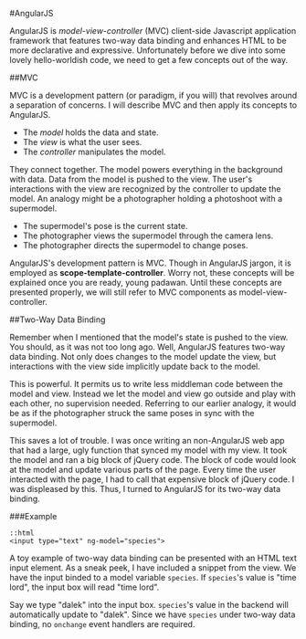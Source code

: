 #AngularJS

AngularJS is *model-view-controller* (MVC) client-side Javascript application
framework that features two-way data binding and enhances HTML to be more
declarative and expressive. Unfortunately before we dive into some lovely
hello-worldish code, we need to get a few concepts out of the way.

##MVC

MVC is a development pattern (or paradigm, if you will) that revolves around a
separation of concerns. I will describe MVC and then apply its concepts to
AngularJS.

- The *model* holds the data and state.
- The *view* is what the user sees.
- The *controller* manipulates the model.

They connect together. The model powers everything in the background with data.
Data from the model is pushed to the view. The user's interactions with the
view are recognized by the controller to update the model. An analogy might
be a photographer holding a photoshoot with a supermodel.

- The supermodel's pose is the current state.
- The photographer views the supermodel through the camera lens.
- The photographer directs the supermodel to change poses.

AngularJS's development pattern is MVC. Though in AngularJS jargon, it is
employed as **scope-template-controller**. Worry not, these concepts will be
explained once you are ready, young padawan. Until these concepts are presented
properly, we will still refer to MVC components as model-view-controller.

##Two-Way Data Binding

Remember when I mentioned that the model's state is pushed to the view. You
should, as it was not too long ago. Well, AngularJS features two-way data
binding. Not only does changes to the model update the view, but interactions
with the view side implicitly update back to the model.

This is powerful. It permits us to write less middleman code between the model
and view. Instead we let the model and view go outside and play with each
other, no supervision needed. Referring to our earlier analogy, it would be as
if the photographer struck the same poses in sync with the supermodel.

This saves a lot of trouble. I was once writing an non-AngularJS web app that
had a large, ugly function that synced my model with my view. It took the
model and ran a big block of jQuery code. The block of code would look at the
model and update various parts of the page. Every time the user interacted with
the page, I had to call that expensive block of jQuery code. I was displeased
by this. Thus, I turned to AngularJS for its two-way data binding.

###Example

    ::html
    <input type="text" ng-model="species">

A toy example of two-way data binding can be presented with an HTML text input
element. As a sneak peek, I have included a snippet from the view. We have the
input binded to a model variable ```species```.  If ```species```'s value is
"time lord", the input box will read "time lord".

Say we type "dalek" into the input box.  ```species```'s value in the backend
will automatically update to "dalek". Since we have ```species``` under two-way
data binding, no ```onchange``` event handlers are required.
